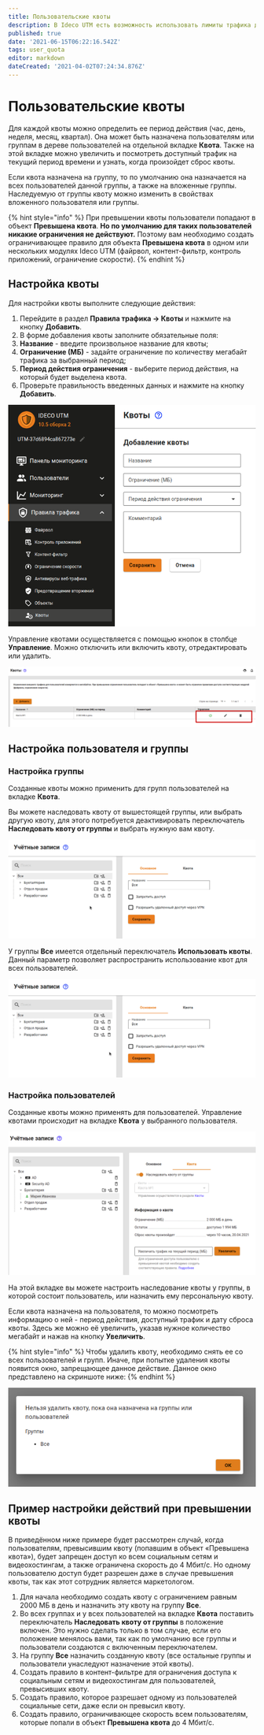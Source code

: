 ```yaml
---
title: Пользовательские квоты
description: В Ideco UTM есть возможность использовать лимиты трафика для пользователей.
published: true
date: '2021-06-15T06:22:16.542Z'
tags: user_quota
editor: markdown
dateCreated: '2021-04-02T07:24:34.876Z'
---
```


# Пользовательские квоты

Для каждой квоты можно определить ее период действия \(час, день, неделя, месяц, квартал\). Она может быть назначена пользователям или группам в дереве пользователей на отдельной вкладке **Квота**. Также на этой вкладке можно увеличить и посмотреть доступный трафик на текущий период времени и узнать, когда произойдет сброс квоты.

Если квота назначена на группу, то по умолчанию она назначается на всех пользователей данной группы, а также на вложенные группы. Наследуемую от группы квоту можно изменить в свойствах вложенного пользователя или группы.

{% hint style="info" %}
При превышении квоты пользователи попадают в объект **Превышена квота**. **Но по умолчанию для таких пользователей никакие ограничения не действуют.**  Поэтому вам необходимо создать ограничивающее правило для объекта **Превышена квота** в одном или нескольких модулях Ideco UTM \(файрвол, контент-фильтр, контроль приложений, ограничение скорости\). 
{% endhint %}

## Настройка квоты

Для настройки квоты выполните следующие действия:

1. Перейдите в раздел **Правила трафика -&gt; Квоты** и нажмите на кнопку **Добавить**.
2. В форме добавления квоты заполните обязательные поля:
3. **Название** - введите произвольное название для квоты;
4. **Ограничение \(МБ\)** - задайте ограничение по количеству мегабайт трафика за выбранный период;
5. **Период действия ограничения** - выберите период действия, на который будет выделена квота.
6. Проверьте правильность введенных данных и нажмите на кнопку **Добавить**.

![](../../.gitbook/assets/qoutes.png)

Управление квотами осуществляется с помощью кнопок в столбце **Управление**. Можно отключить или включить квоту, отредактировать или удалить.

![](../../.gitbook/assets/create-kvota.png)

## Настройка пользователя и группы

### Настройка группы

Созданные квоты можно применить для групп пользователей на вкладке **Квота**.

Вы можете наследовать квоту от вышестоящей группы, или выбрать другую квоту, для этого потребуется деактивировать переключатель **Наследовать квоту от группы** и выбрать нужную вам квоту.

![](../../.gitbook/assets/qoutes-user.gif)

У группы **Все** имеется отдельный переключатель **Использовать квоты**. Данный параметр позволяет распространить использование квот для всех пользователей.

![](../../.gitbook/assets/qoutas-all.gif)

### Настройка пользователей

Созданные квоты можно применять для пользователей. Управление квотами происходит на вкладке **Квота** у выбранного пользователя.

![](../../.gitbook/assets/kvota-user.png)

На этой вкладке вы можете настроить наследование квоты у группы, в которой состоит пользователь, или назначить ему персональную квоту.

Если квота назначена на пользователя, то можно посмотреть информацию о ней - период действия, доступный трафик и дату сброса квоты. Здесь же можно её увеличить, указав нужное количество мегабайт и нажав на кнопку **Увеличить**.

{% hint style="info" %}
Чтобы удалить квоту, необходимо снять ее со всех пользователей и групп. Иначе, при попытке удаления квоты появится окно, запрещающее данное действие. Данное окно представлено на скриншоте ниже: 
{% endhint %}

![](../../.gitbook/assets/delete-kvota.png)

## Пример настройки действий при превышении квоты

В приведённом ниже примере будет рассмотрен случай, когда пользователям, превысившим квоту \(попавшим в объект «Превышена квота»\), будет запрещен доступ ко всем социальным сетям и видеохостингам, а также ограничена скорость до 4 Мбит/с. Но одному пользователю доступ будет разрешен даже в случае превышения квоты, так как этот сотрудник является маркетологом.

1. Для начала необходимо создать квоту с ограничением равным 2000 МБ в день и назначить эту квоту на группу **Все**.
2. Во всех группах и у всех пользователей на вкладке **Квота** поставить переключатель **Наследовать квоту от группы** в положение включен. Это нужно сделать только в том случае, если его положение менялось вами, так как по умолчанию все группы и пользователи создаются с включенным переключателем.
3. На группу **Все** назначить созданную квоту \(все остальные группы и пользователи унаследуют назначение этой квоты\).
4. Создать правило в контент-фильтре для ограничения доступа к социальным сетям и видеохостингам для пользователей, превысивших квоту.
5. Создать правило, которое разрешает одному из пользователей социальные сети, даже если он превысил квоту.
6. Создать правило, ограничивающее скорость всем пользователям, которые попали в объект **Превышена квота** до 4 Мбит/с.

